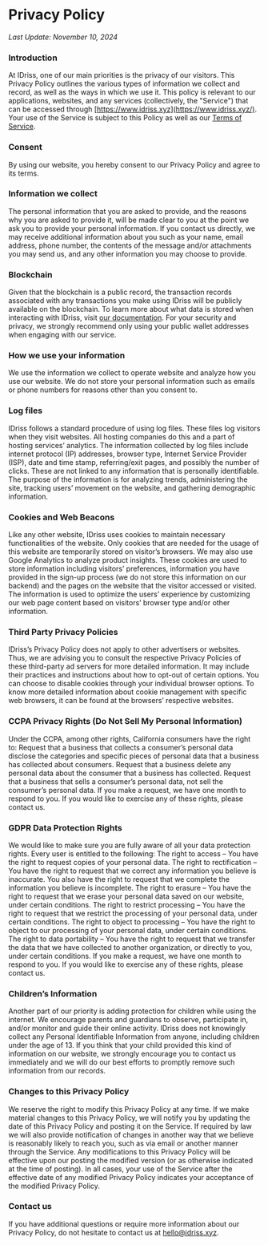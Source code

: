 # Privacy Policy

_Last Update: November 10, 2024_

### Introduction

At IDriss, one of our main priorities is the privacy of our visitors. This Privacy Policy outlines the various types of information we collect and record, as well as the ways in which we use it. This policy is relevant to our applications, websites, and any services (collectively, the "Service") that can be accessed through [https://www.idriss.xyz](https://www.idriss.xyz/). Your use of the Service is subject to this Policy as well as our [Terms of Service](https://www.idriss.xyz/tos).

### Consent

By using our website, you hereby consent to our Privacy Policy and agree to its terms.

### Information we collect

The personal information that you are asked to provide, and the reasons why you are asked to provide it, will be made clear to you at the point we ask you to provide your personal information. If you contact us directly, we may receive additional information about you such as your name, email address, phone number, the contents of the message and/or attachments you may send us, and any other information you may choose to provide.

### Blockchain

Given that the blockchain is a public record, the transaction records associated with any transactions you make using IDriss will be publicly available on the blockchain. To learn more about what data is stored when interacting with IDriss, visit [our documentation](https://docs.idriss.xyz/developer-guides/technical-deep-dive). For your security and privacy, we strongly recommend only using your public wallet addresses when engaging with our service.

### How we use your information

We use the information we collect to operate website and analyze how you use our website. We do not store your personal information such as emails or phone numbers for reasons other than you consent to.

### Log files

IDriss follows a standard procedure of using log files. These files log visitors when they visit websites. All hosting companies do this and a part of hosting services’ analytics. The information collected by log files include internet protocol (IP) addresses, browser type, Internet Service Provider (ISP), date and time stamp, referring/exit pages, and possibly the number of clicks. These are not linked to any information that is personally identifiable. The purpose of the information is for analyzing trends, administering the site, tracking users’ movement on the website, and gathering demographic information.

### Cookies and Web Beacons

Like any other website, IDriss uses cookies to maintain necessary functionalities of the website. Only cookies that are needed for the usage of this website are temporarily stored on visitor’s browsers. We may also use Google Analytics to analyze product insights. These cookies are used to store information including visitors’ preferences, information you have provided in the sign-up process (we do not store this information on our backend) and the pages on the website that the visitor accessed or visited. The information is used to optimize the users’ experience by customizing our web page content based on visitors’ browser type and/or other information.

### Third Party Privacy Policies

IDriss’s Privacy Policy does not apply to other advertisers or websites. Thus, we are advising you to consult the respective Privacy Policies of these third-party ad servers for more detailed information. It may include their practices and instructions about how to opt-out of certain options. You can choose to disable cookies through your individual browser options. To know more detailed information about cookie management with specific web browsers, it can be found at the browsers’ respective websites.

### CCPA Privacy Rights (Do Not Sell My Personal Information)

Under the CCPA, among other rights, California consumers have the right to: Request that a business that collects a consumer’s personal data disclose the categories and specific pieces of personal data that a business has collected about consumers. Request that a business delete any personal data about the consumer that a business has collected. Request that a business that sells a consumer’s personal data, not sell the consumer’s personal data. If you make a request, we have one month to respond to you. If you would like to exercise any of these rights, please contact us.

### GDPR Data Protection Rights

We would like to make sure you are fully aware of all your data protection rights. Every user is entitled to the following: The right to access – You have the right to request copies of your personal data. The right to rectification – You have the right to request that we correct any information you believe is inaccurate. You also have the right to request that we complete the information you believe is incomplete. The right to erasure – You have the right to request that we erase your personal data saved on our website, under certain conditions. The right to restrict processing – You have the right to request that we restrict the processing of your personal data, under certain conditions. The right to object to processing – You have the right to object to our processing of your personal data, under certain conditions. The right to data portability – You have the right to request that we transfer the data that we have collected to another organization, or directly to you, under certain conditions. If you make a request, we have one month to respond to you. If you would like to exercise any of these rights, please contact us.

### Children’s Information

Another part of our priority is adding protection for children while using the internet. We encourage parents and guardians to observe, participate in, and/or monitor and guide their online activity. IDriss does not knowingly collect any Personal Identifiable Information from anyone, including children under the age of 13. If you think that your child provided this kind of information on our website, we strongly encourage you to contact us immediately and we will do our best efforts to promptly remove such information from our records.

### Changes to this Privacy Policy

We reserve the right to modify this Privacy Policy at any time. If we make material changes to this Privacy Policy, we will notify you by updating the date of this Privacy Policy and posting it on the Service. If required by law we will also provide notification of changes in another way that we believe is reasonably likely to reach you, such as via email or another manner through the Service. Any modifications to this Privacy Policy will be effective upon our posting the modified version (or as otherwise indicated at the time of posting). In all cases, your use of the Service after the effective date of any modified Privacy Policy indicates your acceptance of the modified Privacy Policy.

### Contact us

If you have additional questions or require more information about our Privacy Policy, do not hesitate to contact us at [hello@idriss.xyz](mailto:hello@idriss.xyz).
